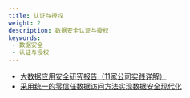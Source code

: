 ```yaml
---
title: 认证与授权
weight: 2
description: 数据安全认证与授权
keywords:
 - 数据安全
 - 认证与授权
---
```



- [大数据应用安全研究报告（11家公司实践详解）](http://www.cbdio.com/BigData/2017-05/15/content_5519040.htm)
- [采用统一的零信任数据访问方法实现数据安全现代化](http://www.anquan419.com/news/18/1562.html)

